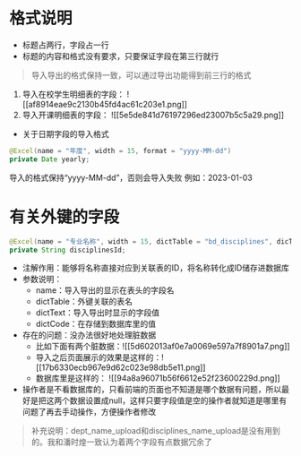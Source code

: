 # 格式说明
- 标题占两行，字段占一行
- 标题的内容和格式没有要求，只要保证字段在第三行就行
> 导入导出的格式保持一致，可以通过导出功能得到前三行的格式
1. 导入在校学生明细表的字段：
 ![[af8914eae9c2130b45fd4ac61c203e1.png]]
2. 导入开课明细表的字段：
![[5e5de841d76197296ed23007b5c5a29.png]]
- 关于日期字段的导入格式
```java
@Excel(name = "年度", width = 15, format = "yyyy-MM-dd")  
private Date yearly;
```
导入的格式保持“yyyy-MM-dd”，否则会导入失败
例如：2023-01-03
# 有关外键的字段
```java
@Excel(name = "专业名称", width = 15, dictTable = "bd_disciplines", dicText = "cname", dicCode = "id")   
private String disciplinesId;
```
- 注解作用：能够将名称直接对应到关联表的ID，将名称转化成ID储存进数据库
- 参数说明：
	- name：导入导出的显示在表头的字段名
	- dictTable：外键关联的表名
	- dictText：导入导出时显示的字段值
	- dictCode：在存储到数据库里的值
- 存在的问题：没办法很好地处理脏数据
	- 比如下面有两个脏数据：![[5d602013af0e7a0069e597a7f8901a7.png]]
	- 导入之后页面展示的效果是这样的：![[17b6330ecb967e9d62c023e98db5e11.png]]
	- 数据库里是这样的：
	![[94a8a96071b56f6612e52f23600229d.png]]
- 操作者是不看数据库的，只看前端的页面也不知道是哪个数据有问题，所以最好是把这两个数据设置成null，这样只要字段值是空的操作者就知道是哪里有问题了再去手动操作，方便操作者修改
> 补充说明：dept_name_upload和disciplines_name_upload是没有用到的。我和潘时煌一致认为着两个字段有点数据冗余了